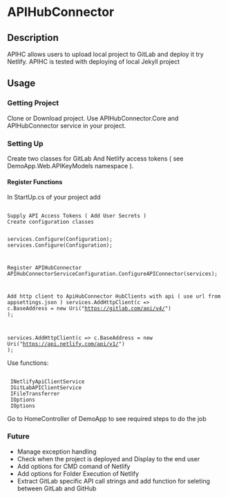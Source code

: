 # APIHubConnector

## Description

APIHC allows users to upload local project to GitLab and deploy it try Netlify.
APIHC is tested with deploying of local Jekyll project

## Usage

### Getting Project

Clone or Download project.
Use APIHubConnector.Core and APIHubConnector service in your project.

### Setting Up

Create two classes for GitLab And Netlify access tokens ( see DemoApp.Web.APIKeyModels namespace ).

#### Register Functions

In StartUp.cs of your project add

<code>
Supply API Access Tokens ( Add User Secrets )
Create configuration classes

services.Configure<AuthRepoHubConnectorOptions>(Configuration);
services.Configure<AuthHostingConnectorOptions>(Configuration);

Register APIHubConnector
APIHubConnectorServiceConfiguration.ConfigureAPIConnector(services);

Add http client to ApiHubConnector HubClients with api ( use url from appsettings.json )
services.AddHttpClient<GitLabHubClient>(c =>
    c.BaseAddress = new Uri("https://gitlab.com/api/v4/")
    );

services.AddHttpClient<NetlifyHubClient>(c =>
   c.BaseAddress = new Uri("https://api.netlify.com/api/v1/")
   );
</code>

Use functions:

<code>
 INetlifyApiClientService<BaseResponse>
 IGitLabAPIClientService<BaseResponse> 
 IFileTransferrer<FileTransfererResult> 
 IOptions<AuthRepoHubConnectorOptions> 
 IOptions<AuthHostingConnectorOptions>
</code>

Go to HomeController of DemoApp to see required steps to do the job

### Future

- Manage exception handling
- Check when the project is deployed and Display to the end user
- Add options for CMD comand of Netlify
- Add options for Folder Execution of Netlify
- Extract GitLab specific API call strings and add function for seleting between GitLab and GitHub

